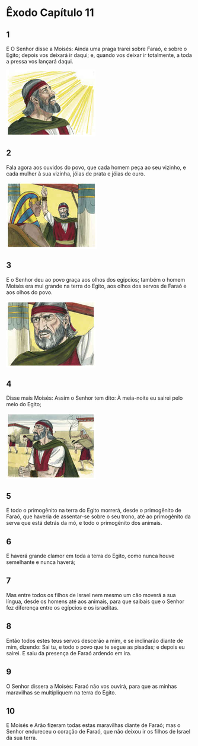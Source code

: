 # Êxodo Capítulo 11

## 1
E O Senhor disse a Moisés: Ainda uma praga trarei sobre Faraó, e sobre o Egito; depois vos deixará ir daqui; e, quando vos deixar ir totalmente, a toda a pressa vos lançará daqui.

![](../.img/Ex/11/1-0.jpg)

## 2
Fala agora aos ouvidos do povo, que cada homem peça ao seu vizinho, e cada mulher à sua vizinha, jóias de prata e jóias de ouro.

![](../.img/Ex/11/2-0.jpg)

## 3
E o Senhor deu ao povo graça aos olhos dos egípcios; também o homem Moisés era mui grande na terra do Egito, aos olhos dos servos de Faraó e aos olhos do povo.

![](../.img/Ex/11/3-0.jpg)

## 4
Disse mais Moisés: Assim o Senhor tem dito: À meia-noite eu sairei pelo meio do Egito;

![](../.img/Ex/11/4-0.jpg)

## 5
E todo o primogênito na terra do Egito morrerá, desde o primogênito de Faraó, que haveria de assentar-se sobre o seu trono, até ao primogênito da serva que está detrás da mó, e todo o primogênito dos animais.

## 6
E haverá grande clamor em toda a terra do Egito, como nunca houve semelhante e nunca haverá;

## 7
Mas entre todos os filhos de Israel nem mesmo um cão moverá a sua língua, desde os homens até aos animais, para que saibais que o Senhor fez diferença entre os egípcios e os israelitas.

## 8
Então todos estes teus servos descerão a mim, e se inclinarão diante de mim, dizendo: Sai tu, e todo o povo que te segue as pisadas; e depois eu sairei. E saiu da presença de Faraó ardendo em ira.

## 9
O Senhor dissera a Moisés: Faraó não vos ouvirá, para que as minhas maravilhas se multipliquem na terra do Egito.

## 10
E Moisés e Arão fizeram todas estas maravilhas diante de Faraó; mas o Senhor endureceu o coração de Faraó, que não deixou ir os filhos de Israel da sua terra.

